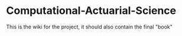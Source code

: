 # Computational-Actuarial-Science
This is the wiki for the project, it should also contain the final "book"
